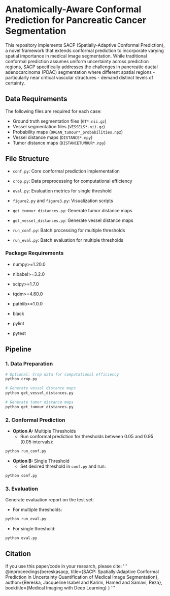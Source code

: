 # Anatomically-Aware Conformal Prediction for Pancreatic Cancer Segmentation

This repository implements SACP (Spatially-Adaptive Conformal Prediction), a novel framework that extends conformal prediction to incorporate varying spatial importance in medical image segmentation. While traditional conformal prediction assumes uniform uncertainty across prediction regions, SACP specifically addresses the challenges in pancreatic ductal adenocarcinoma (PDAC) segmentation where different spatial regions - particularly near critical vascular structures - demand distinct levels of certainty.

## Data Requirements

The following files are required for each case:
- Ground truth segmentation files (`GT*.nii.gz`)
- Vessel segmentation files (`VESSELS*.nii.gz`)
- Probability maps (`ORGAN_tumour*_probabilities.npz`)
- Vessel distance maps (`DISTANCE*.npy`)
- Tumor distance maps (`DISTANCETUMOUR*.npy`)

## File Structure

- ``conf.py``: Core conformal prediction implementation

- ``crop.py``: Data preprocessing for computational efficiency

- ``eval.py``: Evaluation metrics for single threshold

- ``figure2.py`` and ``figure3.py``: Visualization scripts

- ``get_tumour_distances.py``: Generate tumor distance maps

- ``get_vessel_distances.py``: Generate vessel distance maps

- ``run_conf.py``: Batch processing for multiple thresholds

- ``run_eval.py``: Batch evaluation for multiple thresholds

### Package Requirements

- numpy>=1.20.0

- nibabel>=3.2.0  

- scipy>=1.7.0    

- tqdm>=4.60.0    

- pathlib>=1.0.0

- black        

- pylint        

- pytest 

## Pipeline

### 1. Data Preparation
```bash
# Optional: Crop data for computational efficiency
python crop.py

# Generate vessel distance maps
python get_vessel_distances.py

# Generate tumor distance maps
python get_tumour_distances.py
```

### 2. Conformal Prediction

- **Option A:** Multiple Thresholds
  - Run conformal prediction for thresholds between 0.05 and 0.95 (0.05 intervals):
```bash
python run_conf.py
```

- **Option B:** Single Threshold
  - Set desired threshold in ``conf.py`` and run:
```bash
python conf.py
```

### 3. Evaluation
Generate evaluation report on the test set:
- For multiple thresholds:
```bash
python run_eval.py
```

- For single threshold:
```bash
python eval.py
```

## Citation
If you use this paper/code in your research, please cite:
'''
@inproceedings{bereskasacp,
  title={SACP: Spatially-Adaptive Conformal Prediction in Uncertainty Quantification of Medical Image Segmentation},
  author={Bereska, Jacqueline Isabel and Karimi, Hamed and Samavi, Reza},
  booktitle={Medical Imaging with Deep Learning}
}
'''
